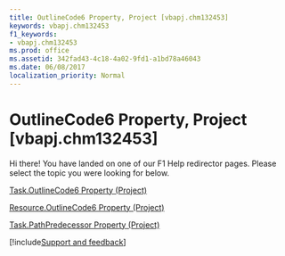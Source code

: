 ```yaml
---
title: OutlineCode6 Property, Project [vbapj.chm132453]
keywords: vbapj.chm132453
f1_keywords:
- vbapj.chm132453
ms.prod: office
ms.assetid: 342fad43-4c18-4a02-9fd1-a1bd78a46043
ms.date: 06/08/2017
localization_priority: Normal
---
```



# OutlineCode6 Property, Project [vbapj.chm132453]

Hi there! You have landed on one of our F1 Help redirector pages. Please select the topic you were looking for below.

[Task.OutlineCode6 Property (Project)](http://msdn.microsoft.com/library/63753b9c-ee36-36c9-3027-6bfba892fe66%28Office.15%29.aspx)

[Resource.OutlineCode6 Property (Project)](http://msdn.microsoft.com/library/af35e877-525b-4300-2f4e-e81627007432%28Office.15%29.aspx)

[Task.PathPredecessor Property (Project)](http://msdn.microsoft.com/library/f0662677-cab5-10e2-e18c-fc291bfca28b%28Office.15%29.aspx)

[!include[Support and feedback](~/includes/feedback-boilerplate.md)]